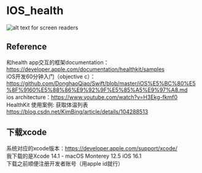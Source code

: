 # IOS_health

![alt text for screen readers](/path/to/image.png "Text to show on mouseover")  

## Reference
和health app交互的框架documentation：https://developer.apple.com/documentation/healthkit/samples  
iOS开发60分钟入门（objective c）：https://github.com/DonghaoQiao/Swift/blob/master/iOS%E5%BC%80%E5%8F%9160%E5%88%86%E9%92%9F%E5%85%A5%E9%97%A8.md  
ios architecture：https://www.youtube.com/watch?v=H3Ekg-fkmf0  
HealthKit 使用案例: 获取体温列表 https://blog.csdn.net/KimBing/article/details/104288513  


## 下载xcode
系统对应的xcode版本：https://developer.apple.com/support/xcode/  
我下载的是Xcode 14.1 - macOS Monterey 12.5 iOS 16.1  
下载之前顺便注册开发者账号（用apple id就行）

